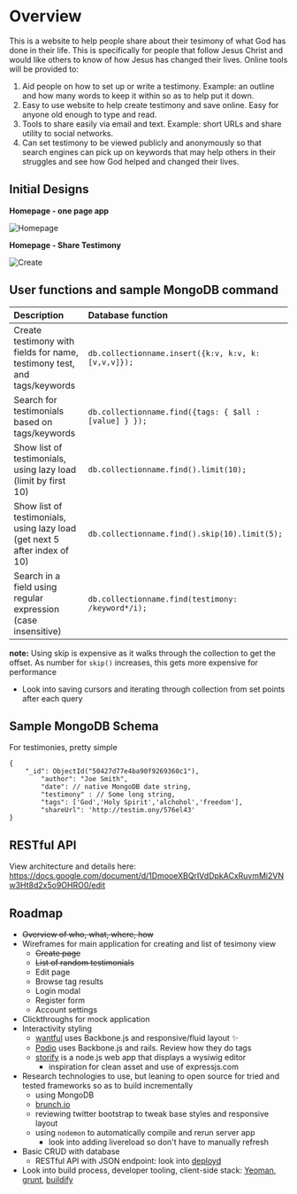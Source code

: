 # Overview

This is a website to help people share about their tesimony of what God has done in their life. This is specifically for people that follow Jesus Christ and would like others to know of how Jesus has changed their lives. Online tools will be provided to:

1. Aid people on how to set up or write a testimony. Example: an outline and how many words to keep it within so as to help put it down.
2. Easy to use website to help create testimony and save online. Easy for anyone old enough to type and read.
3. Tools to share easily via email and text. Example: short URLs and share utility to social networks.
4. Can set testimony to be viewed publicly and anonymously so that search engines can pick up on keywords that may help others in their struggles and see how God helped and changed their lives.

## Initial Designs

**Homepage - one page app**

![Homepage](https://github.com/design48/mytestimony/raw/master/design/wireframes/wireframe-home-v1.png)

**Homepage - Share Testimony**

![Create](http://f.cl.ly/items/3V0h0S103d2C2O0o0v0v/home-wf-share.png)


## User functions and sample MongoDB command

|Description                                                              |Database function                                     |
|:--                                                                      |:--                                                   |
|Create testimony with fields for name, testimony test, and tags/keywords |`db.collectionname.insert({k:v, k:v, k:[v,v,v]});`    |
|Search for testimonials based on tags/keywords                           |`db.collectionname.find({tags: { $all : [value] } });`|
|Show list of testimonials, using lazy load (limit by first 10)           |`db.collectionname.find().limit(10);`                 |
|Show list of testimonials, using lazy load (get next 5 after index of 10)|`db.collectionname.find().skip(10).limit(5);`         |
|Search in a field using regular expression (case insensitive)            |`db.collectionname.find(testimony: /keyword*/i);`     |

__note:__ Using skip is expensive as it walks through the collection to get the offset. As number for `skip()` increases, this gets more expensive for performance

* Look into saving cursors and iterating through collection from set points after each query

## Sample MongoDB Schema

For testimonies, pretty simple

````
{
	"_id": ObjectId("50427d77e4ba90f9269360c1"),
		"author": "Joe Smith",
		"date": // native MongoDB date string,
		"testimony" : // Some long string,
		"tags": ['God','Holy Spirit','alchohol','freedom'],
		"shareUrl": 'http://testim.ony/576el43'
}
````


## RESTful API

View architecture and details here: https://docs.google.com/document/d/1DmooeXBQrIVdDpkACxRuvmMi2VNw3Ht8d2x5o9OHRO0/edit

## Roadmap

* ~~Overview of who, what, where, how~~
* Wireframes for main application for creating and list of tesimony view 
     * ~~Create page~~
     * ~~List of random testimonials~~
     * Edit page
     * Browse tag results
     * Login modal
     * Register form
     * Account settings
* Clickthroughs for mock application
* Interactivity styling
	* [wantful](http://www.wantful.com) uses Backbone.js and responsive/fluid layout :sparkles:
	* [Podio](http://www.podio.com) uses Backbone.js and rails. Review how they do tags
	* [storify](http://www.storify.com) is a node.js web app that displays a wysiwig editor 
		* inspiration for clean asset and use of expressjs.com
* Research technologies to use, but leaning to open source for tried and tested frameworks so as to build incrementally
	* using MongoDB
	* [brunch.io](http://brunch.io/) 
	* reviewing twitter bootstrap to tweak base styles and responsive layout
	* using `nodemon` to automatically compile and rerun server app
		* look into adding livereload so don't have to manually refresh
* Basic CRUD with database
	* RESTful API with JSON endpoint: look into [deployd](http://deployd.com/)
* Look into build process, developer tooling, client-side stack: [Yeoman](http://yeoman.io/), [grunt](https://github.com/cowboy/grunt), [buildify](https://github.com/powmedia/buildify)

